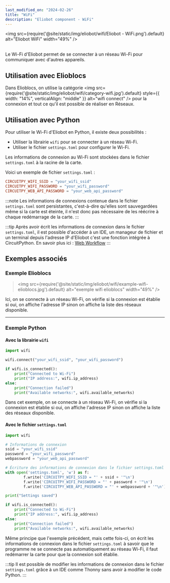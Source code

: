 ```yaml
---
last_modified_on: "2024-02-26"
title: "WiFi"
description: "Eliobot component - WiFi"
---
```



<img src={require('@site/static/img/eliobot/wifi/Eliobot - WiFi.png').default} alt="Eliobot WiFi" width="49%" />

<br/>Le Wi-Fi d'Eliobot permet de se connecter à un réseau Wi-Fi pour communiquer avec d'autres appareils.

## Utilisation avec Elioblocs

Dans Elioblocs, on utilise la catégorie <img src={require('@site/static/img/eliobot/wifi/category-wifi.jpg').default} style={{ width: "14%", verticalAlign: "middle" }} alt="wifi connect" /> pour la connexion et tout ce qu'il est possible de réaliser en Réseaux.

## Utilisation avec Python

Pour utiliser le Wi-Fi d'Eliobot en Python, il existe deux possibilités :

- Utiliser la librairie `wifi` pour se connecter à un réseau Wi-Fi.
- Utiliser le fichier `settings.toml` pour configurer le Wi-Fi.

Les informations de connexion au Wi-Fi sont stockées dans le fichier `settings.toml` à la racine de la carte.

Voici un exemple de fichier `settings.toml` :
```toml
CIRCUITPY_WIFI_SSID = "your_wifi_ssid"
CIRCUITPY_WIFI_PASSWORD = "your_wifi_password"
CIRCUITPY_WEB_API_PASSWORD = "your_web_api_password"
```
:::note
Les informations de connexions contenue dans le fichier `settings.toml` sont persistantes, c'est-à-dire qu'elles sont sauvegardées même si la carte est éteinte, il n'est donc pas nécessaire de les réécrire à chaque redémarrage de la carte.
:::

:::tip
Après avoir écrit les informations de connexion dans le fichier `settings.toml`, il est possible d'accéder à un IDE, un manageur de fichier et un terminal depuis l'adresse IP d'Eliobot c'est une fonction intégrée à CircuitPython.
En savoir plus ici : [Web Workflow](https://learn.adafruit.com/getting-started-with-web-workflow-using-the-code-editor)
:::
## Exemples associés

### Exemple Elioblocs

>
> <img src={require('@site/static/img/eliobot/wifi/example-wifi-elioblocs.jpg').default} alt="exemple wifi elioblocs" width="49%" />
>   

Ici, on se connecte à un réseau Wi-Fi, on vérifie si la connexion est établie si oui, on affiche l'adresse IP sinon on affiche la liste des réseaux disponible.

---

### Exemple Python

#### Avec la librairie `wifi`

```python
import wifi

wifi.connect("your_wifi_ssid", "your_wifi_password")

if wifi.is_connected():
    print("Connected to Wi-Fi")
    print("IP address:", wifi.ip_address)
else:
    print("Connection failed")
    print("Available networks:", wifi.available_networks)
```

Dans cet exemple, on se connecte à un réseau Wi-Fi, on vérifie si la connexion est établie si oui, on affiche l'adresse IP sinon on affiche la liste des réseaux disponible.

#### Avec le fichier `settings.toml`

```python
import wifi

# Informations de connexion
ssid = "your_wifi_ssid"
password = "your_wifi_password"
webpassword = "your_web_api_password"

# Écriture des informations de connexion dans le fichier settings.toml
with open('settings.toml', 'w') as f:
        f.write('CIRCUITPY_WIFI_SSID = "' + ssid + '"\n')
        f.write('CIRCUITPY_WIFI_PASSWORD = "' + password + '"\n')
        f.write('CIRCUITPY_WEB_API_PASSWORD = "' + webpassword + '"\n')

print("Settings saved")

if wifi.is_connected():
    print("Connected to Wi-Fi")
    print("IP address:", wifi.ip_address)
else:
    print("Connection failed")
    print("Available networks:", wifi.available_networks)
```

Même principe que l'exemple précédent, mais cette fois-ci, on écrit les informations de connexion dans le fichier `settings.toml` à savoir que le programme ne se connecte pas automatiquement au réseau Wi-Fi, il faut redémarrer la carte pour que la connexion soit établie.

:::tip
Il est possible de modifier les informations de connexion dans le fichier `settings.toml` grâce à un IDE comme Thonny sans avoir à modifier le code Python.
:::



